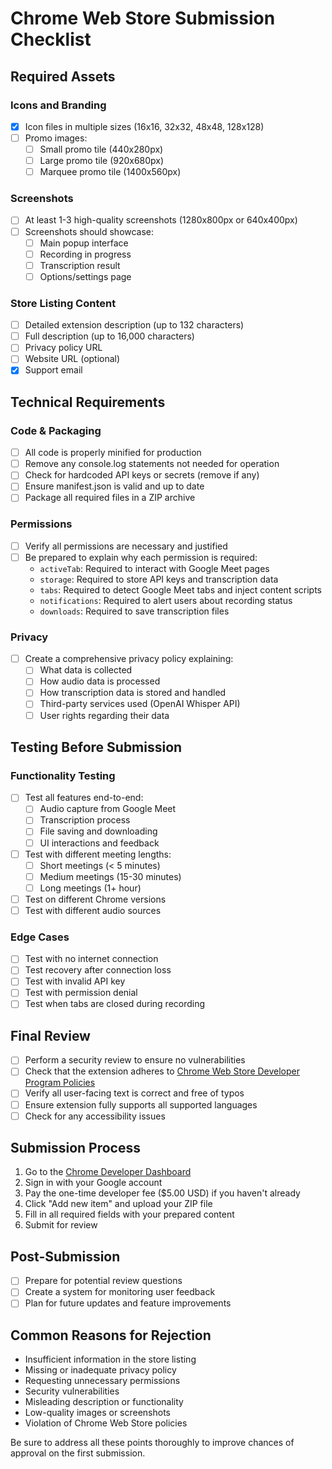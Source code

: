 # Chrome Web Store Submission Checklist

## Required Assets

### Icons and Branding
- [X] Icon files in multiple sizes (16x16, 32x32, 48x48, 128x128)
- [ ] Promo images:
  - [ ] Small promo tile (440x280px)
  - [ ] Large promo tile (920x680px)
  - [ ] Marquee promo tile (1400x560px)

### Screenshots
- [ ] At least 1-3 high-quality screenshots (1280x800px or 640x400px)
- [ ] Screenshots should showcase:
  - [ ] Main popup interface
  - [ ] Recording in progress
  - [ ] Transcription result
  - [ ] Options/settings page

### Store Listing Content
- [ ] Detailed extension description (up to 132 characters)
- [ ] Full description (up to 16,000 characters)
- [ ] Privacy policy URL
- [ ] Website URL (optional)
- [X] Support email

## Technical Requirements

### Code & Packaging
- [ ] All code is properly minified for production
- [ ] Remove any console.log statements not needed for operation
- [ ] Check for hardcoded API keys or secrets (remove if any)
- [ ] Ensure manifest.json is valid and up to date
- [ ] Package all required files in a ZIP archive

### Permissions
- [ ] Verify all permissions are necessary and justified
- [ ] Be prepared to explain why each permission is required:
  - `activeTab`: Required to interact with Google Meet pages
  - `storage`: Required to store API keys and transcription data
  - `tabs`: Required to detect Google Meet tabs and inject content scripts
  - `notifications`: Required to alert users about recording status
  - `downloads`: Required to save transcription files

### Privacy
- [ ] Create a comprehensive privacy policy explaining:
  - [ ] What data is collected
  - [ ] How audio data is processed
  - [ ] How transcription data is stored and handled
  - [ ] Third-party services used (OpenAI Whisper API)
  - [ ] User rights regarding their data

## Testing Before Submission

### Functionality Testing
- [ ] Test all features end-to-end:
  - [ ] Audio capture from Google Meet
  - [ ] Transcription process
  - [ ] File saving and downloading
  - [ ] UI interactions and feedback
- [ ] Test with different meeting lengths:
  - [ ] Short meetings (< 5 minutes)
  - [ ] Medium meetings (15-30 minutes)
  - [ ] Long meetings (1+ hour)
- [ ] Test on different Chrome versions
- [ ] Test with different audio sources

### Edge Cases
- [ ] Test with no internet connection
- [ ] Test recovery after connection loss
- [ ] Test with invalid API key
- [ ] Test with permission denial
- [ ] Test when tabs are closed during recording

## Final Review
- [ ] Perform a security review to ensure no vulnerabilities
- [ ] Check that the extension adheres to [Chrome Web Store Developer Program Policies](https://developer.chrome.com/docs/webstore/program-policies/)
- [ ] Verify all user-facing text is correct and free of typos
- [ ] Ensure extension fully supports all supported languages
- [ ] Check for any accessibility issues

## Submission Process
1. Go to the [Chrome Developer Dashboard](https://chrome.google.com/webstore/devconsole/)
2. Sign in with your Google account
3. Pay the one-time developer fee ($5.00 USD) if you haven't already
4. Click "Add new item" and upload your ZIP file
5. Fill in all required fields with your prepared content
6. Submit for review

## Post-Submission
- [ ] Prepare for potential review questions
- [ ] Create a system for monitoring user feedback
- [ ] Plan for future updates and feature improvements

## Common Reasons for Rejection
- Insufficient information in the store listing
- Missing or inadequate privacy policy
- Requesting unnecessary permissions
- Security vulnerabilities
- Misleading description or functionality
- Low-quality images or screenshots
- Violation of Chrome Web Store policies

Be sure to address all these points thoroughly to improve chances of approval on the first submission.